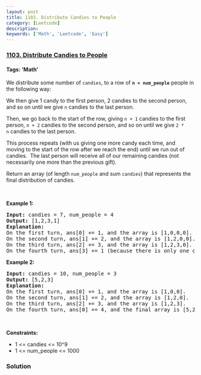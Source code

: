 ```yaml
---
layout: post
title: 1103. Distribute Candies to People
category: [Leetcode]
description: 
keywords: ['Math', 'Leetcode', 'Easy']
---
```

### [1103. Distribute Candies to People](https://leetcode.com/problems/distribute-candies-to-people)

#### Tags: 'Math'

<div class="content__u3I1 question-content__JfgR"><div><p>We distribute some number of <code>candies</code>, to a row of <strong><code>n = num_people</code></strong> people in the following way:</p>
<p>We then give 1 candy to the first person, 2 candies to the second person, and so on until we give <code>n</code> candies to the last person.</p>
<p>Then, we go back to the start of the row, giving <code>n + 1</code> candies to the first person, <code>n + 2</code> candies to the second person, and so on until we give <code>2 * n</code> candies to the last person.</p>
<p>This process repeats (with us giving one more candy each time, and moving to the start of the row after we reach the end) until we run out of candies.  The last person will receive all of our remaining candies (not necessarily one more than the previous gift).</p>
<p>Return an array (of length <code>num_people</code> and sum <code>candies</code>) that represents the final distribution of candies.</p>
<p> </p>
<p><strong>Example 1:</strong></p>
<pre><strong>Input:</strong> candies = 7, num_people = 4
<strong>Output:</strong> [1,2,3,1]
<strong>Explanation:</strong>
On the first turn, ans[0] += 1, and the array is [1,0,0,0].
On the second turn, ans[1] += 2, and the array is [1,2,0,0].
On the third turn, ans[2] += 3, and the array is [1,2,3,0].
On the fourth turn, ans[3] += 1 (because there is only one candy left), and the final array is [1,2,3,1].
</pre>
<p><strong>Example 2:</strong></p>
<pre><strong>Input:</strong> candies = 10, num_people = 3
<strong>Output:</strong> [5,2,3]
<strong>Explanation: </strong>
On the first turn, ans[0] += 1, and the array is [1,0,0].
On the second turn, ans[1] += 2, and the array is [1,2,0].
On the third turn, ans[2] += 3, and the array is [1,2,3].
On the fourth turn, ans[0] += 4, and the final array is [5,2,3].
</pre>
<p> </p>
<p><strong>Constraints:</strong></p>
<ul>
<li>1 &lt;= candies &lt;= 10^9</li>
<li>1 &lt;= num_people &lt;= 1000</li>
</ul>
</div></div>

### Solution
